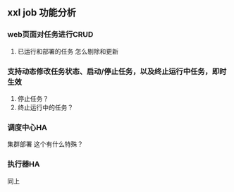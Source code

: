 ## xxl job 功能分析
### web页面对任务进行CRUD
1. 已运行和部署的任务 怎么剔除和更新

### 支持动态修改任务状态、启动/停止任务，以及终止运行中任务，即时生效
1. 停止任务？
2. 终止运行中的任务？

### 调度中心HA
集群部署 这个有什么特殊？

### 执行器HA
同上



